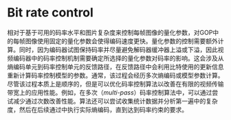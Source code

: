 # Bit rate control
相对于基于可用的码率水平和图片复杂度来控制每帧图像的量化参数，对GOP中的每帧图像使用固定的量化参数会使得编码速度更快。量化参数的控制需要额外计算。同时，因为编码器试图保持码率并尽量避免解码器缓冲器上溢或下溢，因此视频编码器中的码率控制机制需要确定所选择的量化参数对码率的影响。这会涉及从熵编码单元到码率控制单元的反馈路径，在反馈路径中会利用比特使用的更新信息重新计算码率控制模型的参数。通常，该过程会经历多次熵编码或模型参数计算。尽管该过程本质上是顺序的，但是可以优化码率控制算法以改善在有限的视频传输带宽上的应用性能。例如，在多次（*multi-pass*）码率控制算法中，可以通过尝试减少通过次数改善性能。算法还可以尝试收集统计数据并分析第一遍中的复杂度，然后在后续通过中执行实际熵编码，直到达到码率约束的要求。